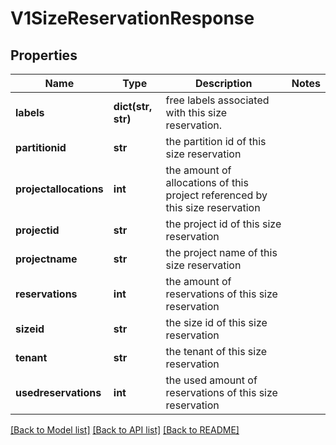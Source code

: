 # V1SizeReservationResponse

## Properties
Name | Type | Description | Notes
------------ | ------------- | ------------- | -------------
**labels** | **dict(str, str)** | free labels associated with this size reservation. | 
**partitionid** | **str** | the partition id of this size reservation | 
**projectallocations** | **int** | the amount of allocations of this project referenced by this size reservation | 
**projectid** | **str** | the project id of this size reservation | 
**projectname** | **str** | the project name of this size reservation | 
**reservations** | **int** | the amount of reservations of this size reservation | 
**sizeid** | **str** | the size id of this size reservation | 
**tenant** | **str** | the tenant of this size reservation | 
**usedreservations** | **int** | the used amount of reservations of this size reservation | 

[[Back to Model list]](../README.md#documentation-for-models) [[Back to API list]](../README.md#documentation-for-api-endpoints) [[Back to README]](../README.md)


